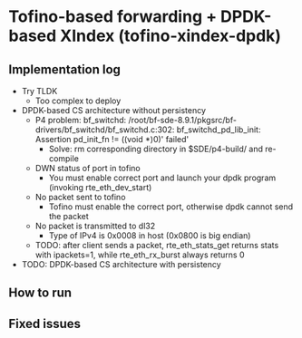 # Tofino-based forwarding + DPDK-based XIndex (tofino-xindex-dpdk)

## Implementation log

- Try TLDK
	+ Too complex to deploy
- DPDK-based CS architecture without persistency
	+ P4 problem: bf_switchd: /root/bf-sde-8.9.1/pkgsrc/bf-drivers/bf_switchd/bf_switchd.c:302: bf_switchd_pd_lib_init: Assertion pd_init_fn != ((void *)0)' failed'
		* Solve: rm corresponding directory in $SDE/p4-build/ and re-compile
	+ DWN status of port in tofino
		* You must enable correct port and launch your dpdk program (invoking rte_eth_dev_start)
	+ No packet sent to tofino
		* Tofino must enable the correct port, otherwise dpdk cannot send the packet
	+ No packet is transmitted to dl32
		* Type of IPv4 is 0x0008 in host (0x0800 is big endian)
	+ TODO: after client sends a packet, rte_eth_stats_get returns stats with ipackets=1, while rte_eth_rx_burst always returns 0
- TODO: DPDK-based CS architecture with persistency

## How to run

## Fixed issues
